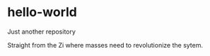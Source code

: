 # hello-world
Just another repository

Straight from the Zi where masses need to revolutionize the sytem.
